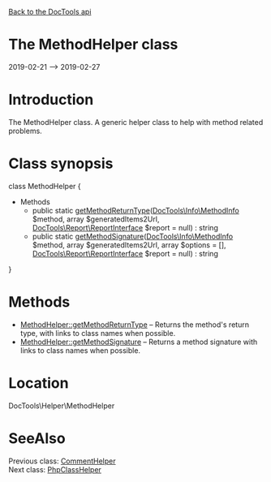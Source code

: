 [Back to the DocTools api](https://github.com/lingtalfi/DocTools/blob/master/doc/api/DocTools.md)



The MethodHelper class
================
2019-02-21 --> 2019-02-27






Introduction
============

The MethodHelper class.
A generic helper class to help with method related problems.



Class synopsis
==============


class <span class="pl-k">MethodHelper</span>  {

- Methods
    - public static [getMethodReturnType](https://github.com/lingtalfi/DocTools/blob/master/doc/api/DocTools/Helper/MethodHelper/getMethodReturnType.md)([DocTools\Info\MethodInfo](https://github.com/lingtalfi/DocTools/blob/master/doc/api/DocTools/Info/MethodInfo.md) $method, array $generatedItems2Url, [DocTools\Report\ReportInterface](https://github.com/lingtalfi/DocTools/blob/master/doc/api/DocTools/Report/ReportInterface.md) $report = null) : string
    - public static [getMethodSignature](https://github.com/lingtalfi/DocTools/blob/master/doc/api/DocTools/Helper/MethodHelper/getMethodSignature.md)([DocTools\Info\MethodInfo](https://github.com/lingtalfi/DocTools/blob/master/doc/api/DocTools/Info/MethodInfo.md) $method, array $generatedItems2Url, array $options = [], [DocTools\Report\ReportInterface](https://github.com/lingtalfi/DocTools/blob/master/doc/api/DocTools/Report/ReportInterface.md) $report = null) : string

}






Methods
==============

- [MethodHelper::getMethodReturnType](https://github.com/lingtalfi/DocTools/blob/master/doc/api/DocTools/Helper/MethodHelper/getMethodReturnType.md) &ndash; Returns the method's return type, with links to class names when possible.
- [MethodHelper::getMethodSignature](https://github.com/lingtalfi/DocTools/blob/master/doc/api/DocTools/Helper/MethodHelper/getMethodSignature.md) &ndash; Returns a method signature with links to class names when possible.





Location
=============
DocTools\Helper\MethodHelper


SeeAlso
==============
Previous class: [CommentHelper](https://github.com/lingtalfi/DocTools/blob/master/doc/api/DocTools/Helper/CommentHelper.md)<br>Next class: [PhpClassHelper](https://github.com/lingtalfi/DocTools/blob/master/doc/api/DocTools/Helper/PhpClassHelper.md)<br>

